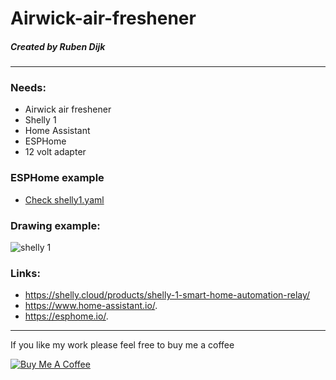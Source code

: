 # Airwick-air-freshener
##### Created by Ruben Dijk
---
### Needs:
* Airwick air freshener
* Shelly 1
* Home Assistant
* ESPHome
* 12 volt adapter

### ESPHome example
* [Check shelly1.yaml](https://github.com/RubenDijk/Airwick-air-freshener/blob/main/shelly1.yaml/)

### Drawing example:

![shelly 1]((https://github.com/RubenDijk/Airwick-air-freshener/blob/main/shelly.png?raw=true) "")


### Links:
* https://shelly.cloud/products/shelly-1-smart-home-automation-relay/
* https://www.home-assistant.io/.
* https://esphome.io/.

---

If you like my work please feel free to buy me a coffee

<a href="https://www.buymeacoffee.com/RubenDijk" target="_blank"><img src="https://www.buymeacoffee.com/assets/img/custom_images/white_img.png" alt="Buy Me A Coffee"></a>
